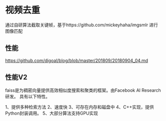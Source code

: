 # 视频去重

通过自研算法截取关键帧，基于https://github.com/mickeyhaha/imgsmlr 进行图像匹配

## 性能
https://github.com/digoal/blog/blob/master/201809/20180904_04.md

## 性能V2

faiss是为稠密向量提供高效相似度搜索和聚类的框架。由Facebook AI Research研发。 具有以下特性。

1、提供多种检索方法
2、速度快
3、可存在内存和磁盘中
4、C++实现，提供Python封装调用。
5、大部分算法支持GPU实现
